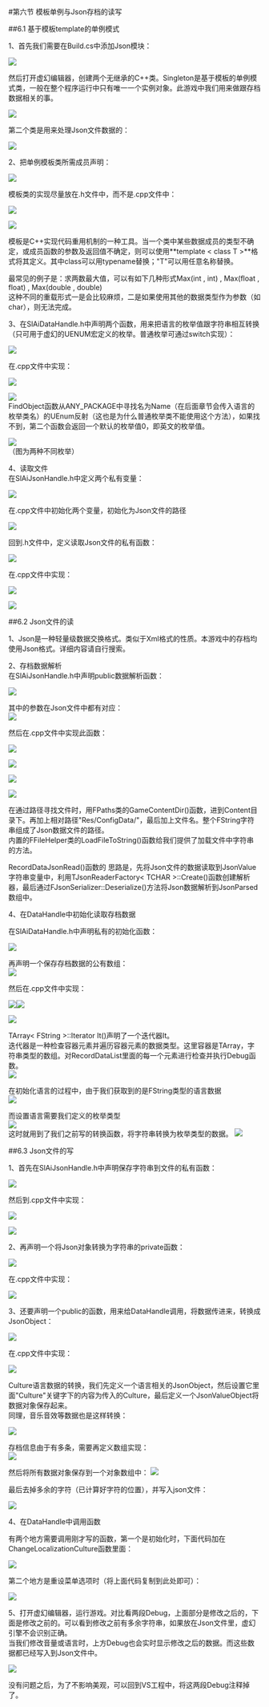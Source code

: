 ﻿#第六节 模板单例与Json存档的读写  

##6.1 基于模板template的单例模式  

1、首先我们需要在Build.cs中添加Json模块：  

![](https://i.imgur.com/jtDMhTI.png)  

然后打开虚幻编辑器，创建两个无继承的C++类。Singleton是基于模板的单例模式类，一般在整个程序运行中只有唯一一个实例对象。此游戏中我们用来做跟存档数据相关的事。  

![](https://i.imgur.com/KclGhU9.png)  

第二个类是用来处理Json文件数据的：  

![](https://i.imgur.com/nJuG45q.png)  

2、把单例模板类所需成员声明：  

![](https://i.imgur.com/QouDPjC.png)  

模板类的实现尽量放在.h文件中，而不是.cpp文件中：  

![](https://i.imgur.com/RQpWh1E.png)  

![](https://i.imgur.com/Y24S1CJ.png)  


  模板是C++实现代码重用机制的一种工具。当一个类中某些数据成员的类型不确定，或成员函数的参数及返回值不确定，则可以使用**template < class T >**格式将其定义。其中class可以用typename替换；"T"可以用任意名称替换。  

最常见的例子是：求两数最大值，可以有如下几种形式Max(int , int) , Max(float , float) , Max(double , double)  
这种不同的重载形式一是会比较麻烦，二是如果使用其他的数据类型作为参数（如char），则无法完成。  

3、在SlAiDataHandle.h中声明两个函数，用来把语言的枚举值跟字符串相互转换（只可用于虚幻的UENUM宏定义的枚举。普通枚举可通过switch实现）：  

![](https://i.imgur.com/u90VU6G.png)  

在.cpp文件中实现：  

![](https://i.imgur.com/AdkxLRa.png)  

![](https://i.imgur.com/YBbP8QQ.png)  
FindObject函数从ANY_PACKAGE中寻找名为Name（在后面章节会传入语言的枚举类名）的UEnum反射（这也是为什么普通枚举类不能使用这个方法），如果找不到，第二个函数会返回一个默认的枚举值0，即英文的枚举值。  

![](https://i.imgur.com/blkOx4i.png)  
（图为两种不同枚举）  


4、读取文件  
在SlAiJsonHandle.h中定义两个私有变量：  

![](https://i.imgur.com/E0FrnUV.png)  

在.cpp文件中初始化两个变量，初始化为Json文件的路径  

![](https://i.imgur.com/TJnbU7E.png)  

回到.h文件中，定义读取Json文件的私有函数：  

![](https://i.imgur.com/9l5cOkp.png)  

在.cpp文件中实现：  

![](https://i.imgur.com/In9tKMs.png)  

![](https://i.imgur.com/RHPJWVd.png)  




##6.2 Json文件的读  

1、Json是一种轻量级数据交换格式。类似于Xml格式的性质。本游戏中的存档均使用Json格式。详细内容请自行搜索。  

2、存档数据解析  
在SlAiJsonHandle.h中声明public数据解析函数：  

![](https://i.imgur.com/GNOI0Nz.png)   

其中的参数在Json文件中都有对应：  
![](https://i.imgur.com/24v0Iy4.png)  

然后在.cpp文件中实现此函数：  

![](https://i.imgur.com/sU3BmWF.png)  

![](https://i.imgur.com/oNlfE8T.png)  

![](https://i.imgur.com/aEXQ6eM.png)  

![](https://i.imgur.com/l8draIq.png)  
  
在通过路径寻找文件时，用FPaths类的GameContentDir()函数，进到Content目录下。再加上相对路径"Res/ConfigData/"，最后加上文件名。整个FString字符串组成了Json数据文件的路径。  
内置的FFileHelper类的LoadFileToString()函数给我们提供了加载文件中字符串的方法。  

RecordDataJsonRead()函数的
思路是，先将Json文件的数据读取到JsonValue字符串变量中，利用TJsonReaderFactory< TCHAR >::Create()函数创建解析器，最后通过FJsonSerializer::Deserialize()方法将Json数据解析到JsonParsed数组中。  

4、在DataHandle中初始化读取存档数据  

在SlAiDataHandle.h中声明私有的初始化函数：  

![](https://i.imgur.com/O85q6nx.png)  

再声明一个保存存档数据的公有数组：  
![](https://i.imgur.com/geHEjmv.png)  

然后在.cpp文件中实现：  

![](https://i.imgur.com/vnYar0Q.png)![](https://i.imgur.com/5mzOKkF.png)  

![](https://i.imgur.com/rO1vVwv.png)  


  
TArray< FString >::Iterator It()声明了一个迭代器It。  
迭代器是一种检查容器元素并遍历容器元素的数据类型。这里容器是TArray，字符串类型的数组。对RecordDataList里面的每一个元素进行检查并执行Debug函数。  
![](https://i.imgur.com/c5hNpHf.png)  

  


在初始化语言的过程中，由于我们获取到的是FString类型的语言数据  
![](https://i.imgur.com/NyxPCRM.png)  

而设置语言需要我们定义的枚举类型  
![](https://i.imgur.com/NkcgyVF.png)  
这时就用到了我们之前写的转换函数，将字符串转换为枚举类型的数据。
![](https://i.imgur.com/kKpyTYF.png)  

##6.3 Json文件的写  

1、首先在SlAiJsonHandle.h中声明保存字符串到文件的私有函数：  

![](https://i.imgur.com/3MTvwFW.png)  

然后到.cpp文件中实现：  

![](https://i.imgur.com/RroIvgL.png)  

![](https://i.imgur.com/ddUyQx4.png)  

2、再声明一个将Json对象转换为字符串的private函数：  

![](https://i.imgur.com/QHTQskp.png)  

在.cpp文件中实现：  

![](https://i.imgur.com/cUvIlMv.png)  

3、还要声明一个public的函数，用来给DataHandle调用，将数据传进来，转换成JsonObject：  

![](https://i.imgur.com/fkqVwfJ.png)  

在.cpp文件中实现：  

![](https://i.imgur.com/X7ooPuD.png)  

Culture语言数据的转换，我们先定义一个语言相关的JsonObject，然后设置它里面"Culture"关键字下的内容为传入的Culture，最后定义一个JsonValueObject将数据对象保存起来。  
同理，音乐音效等数据也是这样转换：  

![](https://i.imgur.com/zGiQMrQ.png)  

存档信息由于有多条，需要再定义数组实现：  
![](https://i.imgur.com/W0cS5ql.png)  

然后将所有数据对象保存到一个对象数组中：
![](https://i.imgur.com/McYd6xm.png)  

最后去掉多余的字符（已计算好字符的位置），并写入json文件：  

![](https://i.imgur.com/V9IZUaT.png)  


4、在DataHandle中调用函数  

有两个地方需要调用刚才写的函数，第一个是初始化时，下面代码加在ChangeLocalizationCulture函数里面：  

![](https://i.imgur.com/gThXrmu.png)  

第二个地方是重设菜单选项时（将上面代码复制到此处即可）：  

![](https://i.imgur.com/4szRFCk.png)  


5、打开虚幻编辑器，运行游戏。对比看两段Debug，上面部分是修改之后的，下面是修改之前的。可以看到修改之前有多余字符串，如果放在Json文件里，虚幻引擎不会识别正确。  
当我们修改音量或语言时，上方Debug也会实时显示修改之后的数据。而这些数据都已经写入到Json文件中。  

![](https://i.imgur.com/7ZvxBV5.jpg)  

没有问题之后，为了不影响美观，可以回到VS工程中，将这两段Debug注释掉了。